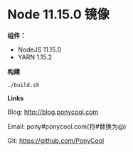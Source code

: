 # Node 11.15.0 镜像

**组件：**

- NodeJS 11.15.0
- YARN  1.15.2

**构建**

```
./build.sh
```

**Links**

Blog: http://blog.ponycool.com

Email: pony#ponycool.com(将#替换为@)

Git: https://github.com/PonyCool